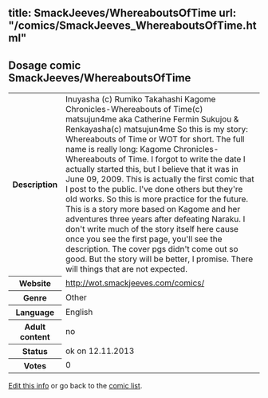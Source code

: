title: SmackJeeves/WhereaboutsOfTime
url: "/comics/SmackJeeves_WhereaboutsOfTime.html"
---
Dosage comic SmackJeeves/WhereaboutsOfTime
-----------------------------------------

<p id="msg"></p>
<script type="text/javascript">
if (window.location.search === '?edit_info_mail=sent_ok') {
  var elem = document.getElementById("msg");
  elem.innerHTML = 'Edited information sucessfully sent for review, which is usually done daily. Thanks!';
  elem.className = 'ok';
}
</script>
<table class="comicinfo">
<tr>
<th>Description</th><td>Inuyasha (c) Rumiko Takahashi Kagome Chronicles-Whereabouts of Time(c) matsujun4me aka Catherine Fermin Sukujou &amp; Renkayasha(c) matsujun4me So this is my story: Whereabouts of Time or WOT for short. The full name is really long: Kagome Chronicles-Whereabouts of Time. I forgot to write the date I actually started this, but I believe that it was in June 09, 2009. This is actually the first comic that I post to the public. I've done others but they're old works. So this is more practice for the future. This is a story more based on Kagome and her adventures three years after defeating Naraku. I don't write much of the story itself here cause once you see the first page, you'll see the description. The cover pgs didn't come out so good. But the story will be better, I promise. There will things that are not expected.</td>
</tr>
<tr>
<th>Website</th><td><a href="http://wot.smackjeeves.com/comics/">http://wot.smackjeeves.com/comics/</a></td>
</tr>
<tr>
<th>Genre</th><td>Other</td>
</tr>
<tr>
<th>Language</th><td>English</td>
</tr>
<tr>
<th>Adult content</th><td>no</td>
</tr>
<tr>
<th>Status</th><td>ok on 12.11.2013</td>
</tr>
<tr>
<th>Votes</th><td>0</td>
</tr>
</table>

[Edit this info](SmackJeeves_WhereaboutsOfTime_edit.html) or go back to the [comic list](../comic-index.html).
